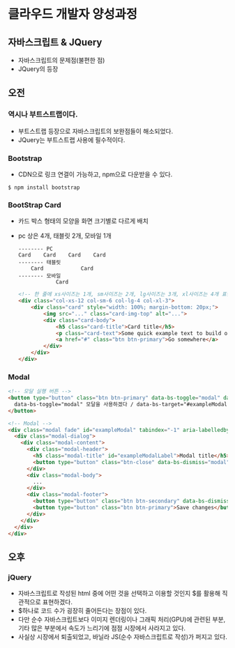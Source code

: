 # 클라우드 개발자 양성과정

## 자바스크립트 & JQuery
* 자바스크립트의 문제점(불편한 점)
* JQuery의 등장

## 오전
### 역시나 부트스트랩이다.
* 부트스트랩 등장으로 자바스크립트의 보완점들이 해소되었다.
* JQuery는 부트스트랩 사용에 필수적이다.

### Bootstrap
* CDN으로 링크 연결이 가능하고, npm으로 다운받을 수 있다.
```
$ npm install bootstrap
```


### BootStrap Card
* 카드 박스 형태의 모양을 화면 크기별로 다르게 배치
* pc 상은 4개, 태블릿 2개, 모바일 1개
    ```
    -------- PC
    Card    Card    Card    Card
    -------- 태블릿
        Card            Card
    -------- 모바일
                Card
    ```

    ```html
    <!-- 한 줄에 xs사이즈는 1개, sm사이즈는 2개, lg사이즈는 3개, xl사이즈는 4개 표현 -->
    <div class="col-xs-12 col-sm-6 col-lg-4 col-xl-3">
        <div class="card" style="width: 100%; margin-bottom: 20px;">
            <img src="..." class="card-img-top" alt="...">
            <div class="card-body">
                <h5 class="card-title">Card title</h5>
                <p class="card-text">Some quick example text to build on the card title and make up the bulk of the card's content.</p>
                <a href="#" class="btn btn-primary">Go somewhere</a>
            </div>
        </div>
    </div>
    ```


### Modal
```html
<!-- 모달 실행 버튼 -->
<button type="button" class="btn btn-primary" data-bs-toggle="modal" data-bs-target="#exampleModal">
  data-bs-toggle="modal" 모달을 사용하겠다 / data-bs-target="#exampleModal" 모달 실행 함수
</button>
```

```html
<!-- Modal -->
<div class="modal fade" id="exampleModal" tabindex="-1" aria-labelledby="exampleModalLabel" aria-hidden="true">
  <div class="modal-dialog">
    <div class="modal-content">
      <div class="modal-header">
        <h5 class="modal-title" id="exampleModalLabel">Modal title</h5>
        <button type="button" class="btn-close" data-bs-dismiss="modal" aria-label="Close"></button>
      </div>
      <div class="modal-body">
        ...
      </div>
      <div class="modal-footer">
        <button type="button" class="btn btn-secondary" data-bs-dismiss="modal">Close</button>
        <button type="button" class="btn btn-primary">Save changes</button>
      </div>
    </div>
  </div>
</div>
```

## 오후

### jQuery
* 자바스크립트로 작성된 html 중에 어떤 것을 선택하고 이용할 것인지 $를 활용해 직관적으로 표현하겠다.
* $하나로 코드 수가 굉장히 줄어든다는 장점이 있다.
* 다만 순수 자바스크립트보다 이미지 렌더링이나 그래픽 처리(GPU)에 관련된 부분, 기타 많은 부분에서 속도가 느리기에 점점 시장에서 사라지고 있다.
* 사실상 시장에서 퇴출되었고, 바닐라 JS(순수 자바스크립트로 작성)가 퍼지고 있다.